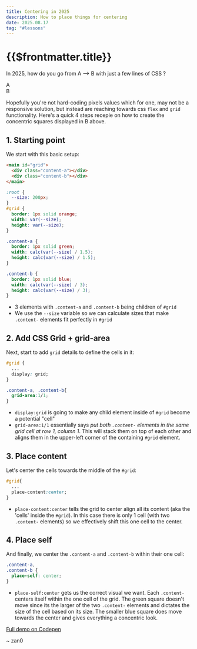 ```yaml
---
title: Centering in 2025
description: How to place things for centering
date: 2025.08.17
tag: "#lessons"
---
```


# {{$frontmatter.title}}

<Badge :text="$frontmatter.date" />
<Badge :text="$frontmatter.tag" />

In 2025, how do you go from A --> B with just a few lines of CSS ?

<div style="display:flex;flex-wrap:wrap;gap:1rem; width:500px;">
  <ConcentricSquares class="base"  />
  <ConcentricSquares />
  <p style="width:200px;margin:0">A</p>
  <p style="width:200px;margin:0">B</p>
</div>

Hopefully you're not hard-coding pixels values which for one, may not be a responsive solution, but instead are reaching towards css `flex` and `grid` functionality. Here's a quick 4 steps recepie on how to create the concentric squares displayed in B above.

<style>
#concentric-squares.base{
  display:block;
  place-content:initial;

  & .content-a, & .content-b{
    grid-area:auto;
    place-self:initial;
  }
}

#concentric-squares.grid{
  display:grid;
  place-content:initial;

  & .content-a, & .content-b{
    grid-area:1/1;
    place-self:initial;
  }
}
#concentric-squares.place-content{
  display:grid;
  place-content:center;

  & .content-a, & .content-b{
    grid-area:1/1;
    place-self:initial;
  }
}
#concentric-squares.place-self{
  display:grid;
  place-content:initial;

  & .content-a, & .content-b{
    grid-area:1/1;
    place-self:center;
  }
}


</style>

## 1. Starting point

We start with this basic setup:

<ConcentricSquares class="base" />

```html
<main id="grid">
  <div class="content-a"></div>
  <div class="content-b"></div>
</main>
```

```css
:root {
  --size: 200px;
}
#grid {
  border: 1px solid orange;
  width: var(--size);
  height: var(--size);
}

.content-a {
  border: 1px solid green;
  width: calc(var(--size) / 1.5);
  height: calc(var(--size) / 1.5);
}

.content-b {
  border: 1px solid blue;
  width: calc(var(--size) / 3);
  height: calc(var(--size) / 3);
}
```

- 3 elements with `.content-a` and `.content-b` being children of `#grid`
- We use the `--size` variable so we can calculate sizes that make `.content-` elements fit perfectly in `#grid`

## 2. Add CSS Grid + grid-area

Next, start to add `grid` details to define the cells in it:

<ConcentricSquares class="grid" />

```css
#grid {
  ...
  display: grid;
}

.content-a, .content-b{
  grid-area:1/1;
}
```

- `display:grid` is going to make any child element inside of `#grid` become a potential "cell"
- `grid-area:1/1` essentially says _put both `.content-` elements in the same grid cell at row 1, column 1_. This will stack them on top of each other and aligns them in the upper-left corner of the containing `#grid` element.

## 3. Place content

Let's center the cells towards the middle of the `#grid`:

<ConcentricSquares class="place-content" />

```css
#grid{
  ...
  place-content:center;
}
```

- `place-content:center` tells the grid to center align all its content (aka the 'cells' inside the `#grid`). In this case there is only 1 cell (with two `.content-` elements) so we effectively shift this one cell to the center.

## 4. Place self

And finally, we center the `.content-a` and `.content-b` within their one cell:

<ConcentricSquares class="place-self" />

```css
.content-a,
.content-b {
  place-self: center;
}
```

- `place-self:center` gets us the correct visual we want. Each `.content-` centers itself within the one cell of the grid. The green square doesn't move since its the larger of the two `.content-` elements and dictates the size of the cell based on its size. The smaller blue square does move towards the center and gives everything a concentric look.

[Full demo on Codepen](https://codepen.io/_zan0/pen/pvjQRqK)

~ zan0
